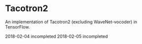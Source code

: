 # Tacotron2

An implementation of Tacotron2 (excluding WaveNet-vocoder) in TensorFlow.

2018-02-04 incompleted
2018-02-05 incompleted
